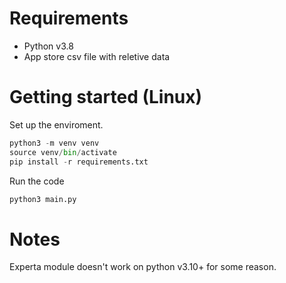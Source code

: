 # Requirements
- Python v3.8
- App store csv file with reletive data

# Getting started (Linux)

Set up the enviroment.

```python
python3 -m venv venv
source venv/bin/activate
pip install -r requirements.txt
```

Run the code

```python
python3 main.py
```

# Notes

Experta module doesn't work on python v3.10+ for some reason.